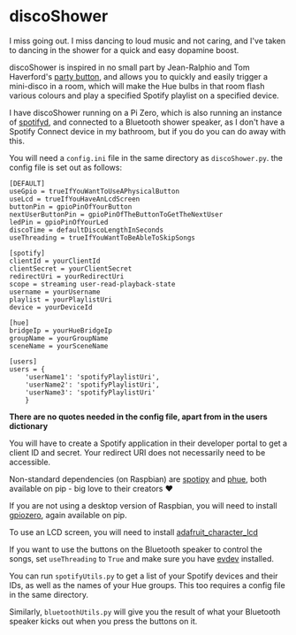 # discoShower

I miss going out. I miss dancing to loud music and not caring, and I've taken to dancing in the shower for a quick and easy dopamine boost.

discoShower is inspired in no small part by Jean-Ralphio and Tom Haverford's [party button](https://youtu.be/sYeup5zrZbs), and allows you to quickly and easily trigger a mini-disco in a room, which will make the Hue bulbs in that room flash various colours and play a specified Spotify playlist on a specified device.

I have discoShower running on a Pi Zero, which is also running an instance of [spotifyd](https://github.com/Spotifyd/spotifyd), and connected to a Bluetooth shower speaker, as I don't have a Spotify Connect device in my bathroom, but if you do you can do away with this.

You will need a `config.ini` file in the same directory as `discoShower.py`. the config file is set out as follows:
```
[DEFAULT]
useGpio = trueIfYouWantToUseAPhysicalButton
useLcd = trueIfYouHaveAnLcdScreen
buttonPin = gpioPinOfYourButton
nextUserButtonPin = gpioPinOfTheButtonToGetTheNextUser
ledPin = gpioPinOfYourLed
discoTime = defaultDiscoLengthInSeconds
useThreading = trueIfYouWantToBeAbleToSkipSongs

[spotify]
clientId = yourClientId
clientSecret = yourClientSecret
redirectUri = yourRedirectUri
scope = streaming user-read-playback-state
username = yourUsername
playlist = yourPlaylistUri
device = yourDeviceId

[hue]
bridgeIp = yourHueBridgeIp
groupName = yourGroupName
sceneName = yourSceneName

[users]
users = {
    'userName1': 'spotifyPlaylistUri',
    'userName2': 'spotifyPlaylistUri', 
    'userName3': 'spotifyPlaylistUri'
    }
```
**There are no quotes needed in the config file, apart from in the users dictionary**

You will have to create a Spotify application in their developer portal to get a client ID and secret. Your redirect URI does not necessarily need to be accessible.

Non-standard dependencies (on Raspbian) are [spotipy](https://github.com/plamere/spotipy) and [phue](https://github.com/studioimaginaire/phue), both available on pip - big love to their creators ♥️

If you are not using a desktop version of Raspbian, you will need to install [gpiozero](https://github.com/gpiozero/gpiozero), again available on pip.

To use an LCD screen, you will need to install [adafruit_character_lcd](https://github.com/adafruit/Adafruit_CircuitPython_CharLCD)

If you want to use the buttons on the Bluetooth speaker to control the songs, set `useThreading` to `True` and make sure you have [evdev](https://github.com/gvalkov/python-evdev) installed.

You can run `spotifyUtils.py` to get a list of your Spotify devices and their IDs, as well as the names of your Hue groups. This too requires a config file in the same directory.

Similarly, `bluetoothUtils.py` will give you the result of what your Bluetooth speaker kicks out when you press the buttons on it.